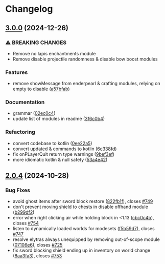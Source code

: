 # Changelog

## [3.0.0](https://github.com/kernitus/BukkitOldCombatMechanics/compare/v2.0.4...v3.0.0) (2024-12-26)


### ⚠ BREAKING CHANGES

* Remove no lapis enchantments module
* Remove disable projectile randomness & disable bow boost modules

### Features

* remove showMessage from enderpearl & crafting modules, relying on empty to disable ([a57bfab](https://github.com/kernitus/BukkitOldCombatMechanics/commit/a57bfabd6b28770764b34dd119e3adabf3799b1f))


### Documentation

* grammar ([02ec0c4](https://github.com/kernitus/BukkitOldCombatMechanics/commit/02ec0c470ea687581f9319e631c89ebf27aec6e4))
* update list of modules in readme ([3f6c0b4](https://github.com/kernitus/BukkitOldCombatMechanics/commit/3f6c0b48c5277737c760daa2b699ca41c906de8c))


### Refactoring

* convert codebase to kotlin ([0ee22a5](https://github.com/kernitus/BukkitOldCombatMechanics/commit/0ee22a52bef970d4fdc50ef5029ee98a1cfbc2d8))
* convert updated & commands to kotlin ([6c338fd](https://github.com/kernitus/BukkitOldCombatMechanics/commit/6c338fd3d76f1afd86cd5933fdc7971e59194f97))
* fix onPLayerQuit return type warnings ([9bef3ef](https://github.com/kernitus/BukkitOldCombatMechanics/commit/9bef3ef129dbe4697b73d03ecd69e351fa472b73))
* more idiomatic kotlin & null safety ([53a4e42](https://github.com/kernitus/BukkitOldCombatMechanics/commit/53a4e42ab808fea9cf60fcd042b3a412e790a217))

## [2.0.4](https://github.com/kernitus/BukkitOldCombatMechanics/compare/2.0.3...v2.0.4) (2024-10-28)


### Bug Fixes

* avoid ghost items after sword block restore ([822fb1f](https://github.com/kernitus/BukkitOldCombatMechanics/commit/822fb1fa147fc49266cb9f0668869959e341982e)), closes [#749](https://github.com/kernitus/BukkitOldCombatMechanics/issues/749)
* don't prevent moving shield to chests in disable offhand module ([b299df2](https://github.com/kernitus/BukkitOldCombatMechanics/commit/b299df2d21ace1c7e88b1ee8fafb297e2a9347e8))
* error when right clicking air while holding block in &lt;1.13 ([cbc0c4b](https://github.com/kernitus/BukkitOldCombatMechanics/commit/cbc0c4bc8bf0afd56005699ce70f86ec9b637646)), closes [#754](https://github.com/kernitus/BukkitOldCombatMechanics/issues/754)
* listen to dynamically loaded worlds for modesets ([f5b59d7](https://github.com/kernitus/BukkitOldCombatMechanics/commit/f5b59d7537d410fac35fbb4e0181a61a485ae1a5)), closes [#747](https://github.com/kernitus/BukkitOldCombatMechanics/issues/747)
* resolve elytras always unequipped by removing out-of-scope module ([07106e6](https://github.com/kernitus/BukkitOldCombatMechanics/commit/07106e61a220ec4137a3de200a393cf6aaa50be7)), closes [#725](https://github.com/kernitus/BukkitOldCombatMechanics/issues/725)
* fix sword blocking shield ending up in inventory on world change ([8aa3fa3](https://github.com/kernitus/BukkitOldCombatMechanics/commit/8aa3fa33081c1e1b1a48baa484fd6946b275362b)), closes [#753](https://github.com/kernitus/BukkitOldCombatMechanics/issues/753)
